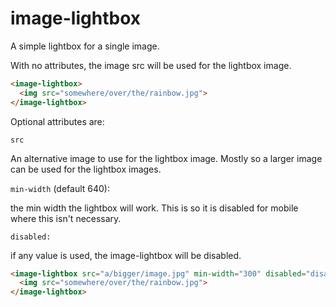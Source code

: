 
# image-lightbox

A simple lightbox for a single image.

With no attributes, the image src will be used for the lightbox
image.

```html
<image-lightbox>
  <img src="somewhere/over/the/rainbow.jpg">
</image-lightbox>
```

Optional attributes are:

`src`

An alternative image to use for the lightbox image.  Mostly
so a larger image can be used for the lightbox images.

`min-width` (default 640):

the min width the lightbox will work.  This is so it is disabled
for mobile where this isn't necessary.

`disabled:`

if any value is used, the image-lightbox will be disabled.

```html
<image-lightbox src="a/bigger/image.jpg" min-width="300" disabled="disabled">
  <img src="somewhere/over/the/rainbow.jpg">
</image-lightbox>
```
